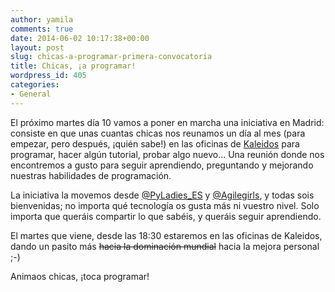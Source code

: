 ```yaml
---
author: yamila
comments: true
date: 2014-06-02 10:17:38+00:00
layout: post
slug: chicas-a-programar-primera-convocatoria
title: Chicas, ¡a programar!
wordpress_id: 405
categories:
- General
---
```


El próximo martes día 10 vamos a poner en marcha una iniciativa en Madrid: consiste en que unas cuantas chicas nos reunamos un día al mes (para empezar, pero después, ¡quién sabe!) en las oficinas de [Kaleidos](http://kaleidos.net) para programar, hacer algún tutorial, probar algo nuevo... Una reunión donde nos encontremos a gusto para seguir aprendiendo, preguntando y mejorando nuestras habilidades de programación.

La iniciativa la movemos desde [@PyLadies_ES](http://twitter.com/Pyladies_ES) y [@Agilegirls](http://twitter.com/agilegirls), y todas sois bienvenidas; no importa qué tecnología os gusta más ni vuestro nivel. Solo importa que queráis compartir lo que sabéis, y queráis seguir aprendiendo.

El martes que viene, desde las 18:30 estaremos en las oficinas de Kaleidos, dando un pasito más <del>hacia la dominación mundial</del> hacia la mejora personal ;-)

Animaos chicas, ¡toca programar!

